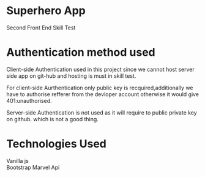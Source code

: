 # Superhero App
Second Front End Skill Test

# Authentication method used
Client-side Authentication used in this project since we cannot host server side app on git-hub and hosting is must in skill test.

For client-side Aurthentication only public key is recquired,additionally we have to authorise refferer from the devloper account otherwise it would give 401:unauthorised.

Server-side Authentication is not used as it will require to public private key on github. which is not a good thing.

# Technologies Used
Vanilla js<br>
Bootstrap
Marvel Api